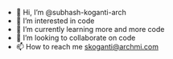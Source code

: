- 👋 Hi, I’m @subhash-koganti-arch
- 👀 I’m interested in code
- 🌱 I’m currently learning more and more code
- 💞️ I’m looking to collaborate on code
- 📫 How to reach me skoganti@archmi.com

<!---
subhash-koganti-arch/subhash-koganti-arch is a ✨ special ✨ repository because its `README.md` (this file) appears on your GitHub profile.
You can click the Preview link to take a look at your changes.
--->
